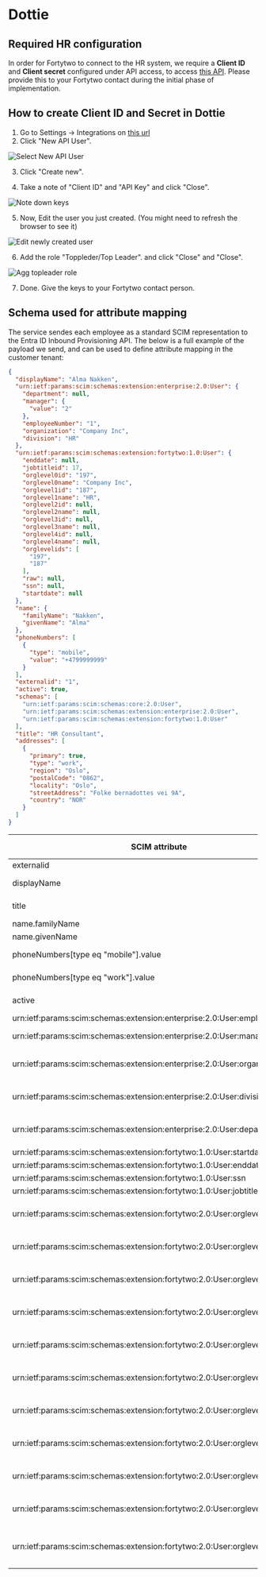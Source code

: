 # Dottie

## Required HR configuration

In order for Fortytwo to connect to the HR system, we require a **Client ID** and **Client secret** configured under API access, to access [this API](https://api.dottie.no/swagger/index.html). Please provide this to your Fortytwo contact during the initial phase of implementation.

## How to create Client ID and Secret in Dottie

1. Go to Settings -> Integrations on [this url](https://app.dottie.no/settings/integrations/api)
2. Click "New API User".

![Select New API User](../media/dottie_api_1.png)

3. Click "Create new".

4. Take a note of "Client ID" and "API Key" and click "Close".

![Note down keys](../media/dottie_api_2.png)

5. Now, Edit the user you just created. (You might need to refresh the browser to see it)

![Edit newly created user](../media/dottie_api_3.png)

6. Add the role "Toppleder/Top Leader". and click "Close" and "Close".

![Agg topleader role](../media/dottie_api_4.png)

7. Done. Give the keys to your Fortytwo contact person.

## Schema used for attribute mapping

The service sendes each employee as a standard SCIM representation to the Entra ID Inbound Provisioning API. The below is a full example of the payload we send, and can be used to define attribute mapping in the customer tenant:

```JSON
{
  "displayName": "Alma Nakken",
  "urn:ietf:params:scim:schemas:extension:enterprise:2.0:User": {
    "department": null,
    "manager": {
      "value": "2"
    },
    "employeeNumber": "1",
    "organization": "Company Inc",
    "division": "HR"
  },
  "urn:ietf:params:scim:schemas:extension:fortytwo:1.0:User": {
    "enddate": null,
    "jobtitleid": 17,
    "orglevel0id": "197",
    "orglevel0name": "Company Inc",
    "orglevel1id": "187",
    "orglevel1name": "HR",
    "orglevel2id": null,
    "orglevel2name": null,
    "orglevel3id": null,
    "orglevel3name": null,
    "orglevel4id": null,
    "orglevel4name": null,
    "orglevelids": [
      "197",
      "187"
    ],
    "raw": null,
    "ssn": null,
    "startdate": null
  },
  "name": {
    "familyName": "Nakken",
    "givenName": "Alma"
  },
  "phoneNumbers": [
    {
      "type": "mobile",
      "value": "+4799999999"
    }
  ],
  "externalid": "1",
  "active": true,
  "schemas": [
    "urn:ietf:params:scim:schemas:core:2.0:User",
    "urn:ietf:params:scim:schemas:extension:enterprise:2.0:User",
    "urn:ietf:params:scim:schemas:extension:fortytwo:1.0:User"
  ],
  "title": "HR Consultant",
  "addresses": [
    {
      "primary": true,
      "type": "work",
      "region": "Oslo",
      "postalCode": "0862",
      "locality": "Oslo",
      "streetAddress": "Folke bernadottes vei 9A",
      "country": "NOR"
    }
  ]
}
```

| SCIM attribute                                                            | HR source object              | HR source attribute                                           |
|---------------------------------------------------------------------------|-------------------------------|---------------------------------------------------------------|
| externalid                                                                | Employee                      | employeeNumber                                                |
| displayName                                                               | Employee                      | firstname + lastname                                          |
| title                                                                     | Employee, JobTitle            | jobTitleId used to look in JobTitle                           |
| name.familyName                                                           | Employee                      | lastname                                                      |
| name.givenName                                                            | Employee                      | firstName                                                     |
| phoneNumbers[type eq "mobile"].value                                      | EmployeePhone                 | phoneNumber of kind 1                                         |
| phoneNumbers[type eq "work"].value                                        | EmployeePhone                 | phoneNumber of kind 0                                         |
| active                                                                    | Employee                      | firstDayOfWork, lastDayOfWork                                 |
| urn:ietf:params:scim:schemas:extension:enterprise:2.0:User:employeeNumber | Employee                      | employeeNumber                                                |
| urn:ietf:params:scim:schemas:extension:enterprise:2.0:User:manager        | Employee                      | employeeid of leaderId                                        |
| urn:ietf:params:scim:schemas:extension:enterprise:2.0:User:organization   | Employee, OrganizationUnit    | organizationUnitId used to get level 1 of org structure       |
| urn:ietf:params:scim:schemas:extension:enterprise:2.0:User:division       | Employee, OrganizationUnit    | organizationUnitId used to get level 2 of org structure       |
| urn:ietf:params:scim:schemas:extension:enterprise:2.0:User:department     | Employee, OrganizationUnit    | organizationUnitId used to get level 3 of org structure       |
| urn:ietf:params:scim:schemas:extension:fortytwo:1.0:User:startdate        | Employee                      | firstDayOfWork                                                |
| urn:ietf:params:scim:schemas:extension:fortytwo:1.0:User:enddate          | Employee                      | lastDayOfWork                                                 |
| urn:ietf:params:scim:schemas:extension:fortytwo:1.0:User:ssn              | UserProfile                   | nationalIdNumber                                              |
| urn:ietf:params:scim:schemas:extension:fortytwo:1.0:User:jobtitleid       | Employee                      | jobTitleId                                                    |
| urn:ietf:params:scim:schemas:extension:fortytwo:2.0:User:orglevel0name    | Employee, OrganizationUnit    | organizationUnitId used to get level 1 of org structure       |
| urn:ietf:params:scim:schemas:extension:fortytwo:2.0:User:orglevel1name    | Employee, OrganizationUnit    | organizationUnitId used to get level 2 of org structure       |
| urn:ietf:params:scim:schemas:extension:fortytwo:2.0:User:orglevel2name    | Employee, OrganizationUnit    | organizationUnitId used to get level 3 of org structure       |
| urn:ietf:params:scim:schemas:extension:fortytwo:2.0:User:orglevel3name    | Employee, OrganizationUnit    | organizationUnitId used to get level 4 of org structure       |
| urn:ietf:params:scim:schemas:extension:fortytwo:2.0:User:orglevel4name    | Employee, OrganizationUnit    | organizationUnitId used to get level 5 of org structure       |
| urn:ietf:params:scim:schemas:extension:fortytwo:2.0:User:orglevel0id      | Employee, OrganizationUnit    | organizationUnitId used to get level 1 of org structure       |
| urn:ietf:params:scim:schemas:extension:fortytwo:2.0:User:orglevel1id      | Employee, OrganizationUnit    | organizationUnitId used to get level 2 of org structure       |
| urn:ietf:params:scim:schemas:extension:fortytwo:2.0:User:orglevel2id      | Employee, OrganizationUnit    | organizationUnitId used to get level 3 of org structure       |
| urn:ietf:params:scim:schemas:extension:fortytwo:2.0:User:orglevel3id      | Employee, OrganizationUnit    | organizationUnitId used to get level 4 of org structure       |
| urn:ietf:params:scim:schemas:extension:fortytwo:2.0:User:orglevel4id      | Employee, OrganizationUnit    | organizationUnitId used to get level 5 of org structure       |
| urn:ietf:params:scim:schemas:extension:fortytwo:2.0:User:orglevelids      | Employee, OrganizationUnit    | organizationUnitId used to get all ids from the org structure |
